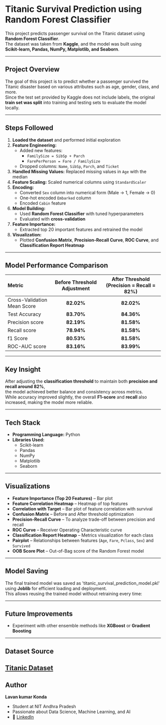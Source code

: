 # Titanic Survival Prediction using Random Forest Classifier  

This project predicts passenger survival on the Titanic dataset using **Random Forest Classifier**.  
The dataset was taken from **Kaggle**, and the model was built using  
**Scikit-learn, Pandas, NumPy, Matplotlib, and Seaborn**.  

---

##  Project Overview  
The goal of this project is to predict whether a passenger survived the Titanic disaster based on various attributes such as age, gender, class, and more.  
Since the test set provided by Kaggle does not include labels, the original **train set was split** into training and testing sets to evaluate the model locally.

---

##  Steps Followed  

1. **Loaded the dataset** and performed initial exploration  
2. **Feature Engineering:**  
   - Added new features:  
     - `FamilySize = SibSp + Parch`  
     - `FarePerPerson = Fare / FamilySize`  
   - Dropped columns: `Name`, `SibSp`, `Parch`, and `Ticket`  
3. **Handled Missing Values:** Replaced missing values in `Age` with the median  
4. **Feature Scaling:** Scaled numerical columns using `StandardScaler`  
5. **Encoding:**  
   - Converted `Sex` column into numerical form (Male → 1, Female → 0)  
   - One-hot encoded `Embarked` column  
   - Encoded `Cabin` feature  
6. **Model Building:**  
   - Used **Random Forest Classifier** with tuned hyperparameters  
   - Evaluated with **cross-validation**  
7. **Feature Importance:**  
   - Extracted top 20 important features and retrained the model  
8. **Visualization:**  
   - Plotted **Confusion Matrix**, **Precision-Recall Curve**, **ROC Curve**, and **Classification Report Heatmap**

---

## Model Performance Comparison  

| Metric                      | Before Threshold Adjustment | After Threshold (Precision = Recall = 82%) |
|:----------------------------|:---------------------------:|:------------------------------------------:|
| Cross-Validation Mean Score | **82.02%**                  | **82.02%**                                 |
| Test Accuracy               | **83.70%**                  | **84.36%**                                 |
| Precision score             | **82.19%**                  | **81.58%**                                 |
| Recall  score               | **78.94%**                  | **81.58%**                                 |
| f1 Score                    | **80.53%**                  | **81.58%**                                 |
| ROC-AUC score               | **83.16%**                  | **83.99%**                                 |

---

##  Key Insight  

After adjusting the **classification threshold** to maintain both **precision and recall around 82%**,  
the model achieved better balance and consistency across metrics.  
While accuracy improved slightly, the overall **F1-score** and **recall** also increased, making the model more reliable.

---

##  Tech Stack  
- **Programming Language:** Python   
- **Libraries Used:**  
  - Scikit-learn  
  - Pandas  
  - NumPy  
  - Matplotlib  
  - Seaborn  

---

##  Visualizations 

- **Feature Importance (Top 20 Features)** – Bar plot  
- **Feature Correlation Heatmap** – Heatmap of top features  
- **Correlation with Target** – Bar plot of feature correlation with survival  
- **Confusion Matrix** – Before and After threshold optimization  
- **Precision-Recall Curve** – To analyze trade-off between precision and recall  
- **ROC Curve** – Receiver Operating Characteristic curve  
- **Classification Report Heatmap** – Metrics visualization for each class  
- **Pairplot** – Relationships between features (`Age`, `Fare`, `Pclass`, `Sex`) and `Survived`  
- **OOB Score Plot** – Out-of-Bag score of the Random Forest model
   
---
##  Model Saving

The final trained model was saved as 'titanic_survival_prediction_model.pkl' using **Joblib** for efficient loading and deployment.  
This allows reusing the trained model without retraining every time:

---
##  Future Improvements  
- Experiment with other ensemble methods like **XGBoost** or **Gradient Boosting** 
---

##  Dataset Source  
 [Titanic Dataset](https://homl.info/titanic.tgz)
---

##  Author  

**Lavan kumar Konda**  
-  Student at NIT Andhra Pradesh  
-  Passionate about Data Science, Machine Learning, and AI  
- 🔗 [LinkedIn](www.linkedin.com/in/lavan-kumar-konda)
